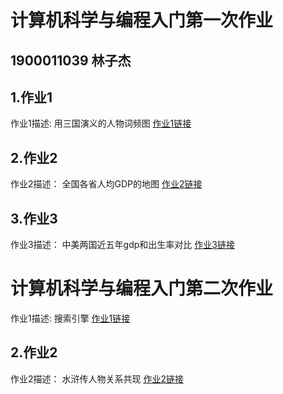 # 计算机科学与编程入门第一次作业
## 1900011039 林子杰
## 1.作业1
作业1描述:
用三国演义的人物词频图
[作业1链接](pku-lzj.github.io/wordcloud_opts.html)
## 2.作业2
作业2描述：
全国各省人均GDP的地图
[作业2链接](pku-lzj.github.io/全国人均GDP地图_geo.html)
## 3.作业3
作业3描述：
中美两国近五年gdp和出生率对比
[作业3链接](pku-lzj.github.io/timeline_bar.html)
# 计算机科学与编程入门第二次作业
作业1描述:
搜索引擎
[作业1链接](pku-lzj.github.io/search.html)
## 2.作业2
作业2描述：
水浒传人物关系共现
[作业2链接](pku-lzj.github.io/关系图-水浒人物.html)
